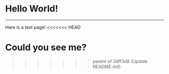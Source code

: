 # **Hello World!**
---
Here is a test page!
<<<<<<< HEAD

Could you see me?
=======
>>>>>>> parent of 3dff3d8 (Update README.md)
